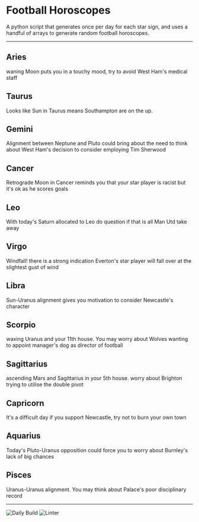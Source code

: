 # Football Horoscopes

A python script that generates once per day for each star sign, and uses a handful of arrays to generate random football horoscopes.

---

<!-- horoscopes_item starts -->
<h2>Aries</h2><p>waning Moon puts you in a touchy mood, try to avoid West Ham's medical staff</p><h2>Taurus</h2><p>Looks like Sun in Taurus means Southampton are on the up.</p><h2>Gemini</h2><p>Alignment between Neptune and Pluto could bring about the need to think about West Ham's decision to consider employing Tim Sherwood</p><h2>Cancer</h2><p>Retrograde Moon in Cancer reminds you that your star player is racist but it's ok as he scores goals</p><h2>Leo</h2><p>With today's Saturn allocated to Leo do question if that is all Man Utd take away</p><h2>Virgo</h2><p>Windfall! there is a strong indication Everton's star player will fall over at the slightest gust of wind</p><h2>Libra</h2><p>Sun-Uranus alignment gives you motivation to consider Newcastle's character</p><h2>Scorpio</h2><p>waxing Uranus and your 11th house. You may worry about Wolves wanting to appoint manager's dog as director of football</p><h2>Sagittarius</h2><p>ascending Mars and Sagittarius in your 5th house. worry about Brighton trying to utilise the double pivot</p><h2>Capricorn</h2><p>It's a difficult day if you support Newcastle, try not to burn your own town</p><h2>Aquarius</h2><p>Today's Pluto-Uranus opposition could force you to worry about Burnley's lack of big chances</p><h2>Pisces</h2><p>Uranus-Uranus alignment. You may think about Palace's poor disciplinary record</p>
<!-- horoscopes_item ends -->

---

![Daily Build](https://github.com/MatBenfield/horofootball.thechels.uk/workflows/Daily%20Build/badge.svg) ![Linter](https://github.com/MatBenfield/horofootball.thechels.uk/workflows/Linter/badge.svg)

